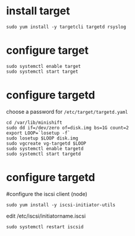 # install target

```
sudo yum install -y targetcli targetd rsyslog

```

# configure target

```
sudo systemctl enable target
sudo systemctl start target
```

# configure targetd

choose a password for `/etc/target/targetd.yaml`

```
cd /var/lib/minishift
sudo dd if=/dev/zero of=disk.img bs=1G count=2
export LOOP=`losetup -f`
sudo losetup $LOOP disk.img
sudo vgcreate vg-targetd $LOOP
sudo systemctl enable targetd
sudo systemctl start targetd
```


# configure targetd


#configure the iscsi client (node)
```
sudo yum install -y iscsi-initiator-utils
```
edit
/etc/iscsi/initiatorname.iscsi
```
sudo systemctl restart iscsid
```